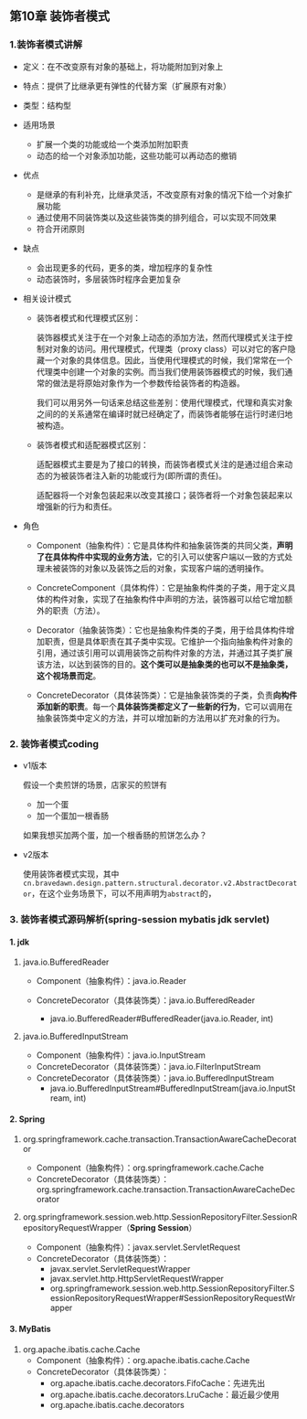 ## 第10章 装饰者模式

### 1.装饰者模式讲解 

* 定义：在不改变原有对象的基础上，将功能附加到对象上

* 特点：提供了比继承更有弹性的代替方案（扩展原有对象）

* 类型：结构型

* 适用场景

  * 扩展一个类的功能或给一个类添加附加职责
  * 动态的给一个对象添加功能，这些功能可以再动态的撤销

* 优点

  * 是继承的有利补充，比继承灵活，不改变原有对象的情况下给一个对象扩展功能
  * 通过使用不同装饰类以及这些装饰类的排列组合，可以实现不同效果
  * 符合开闭原则

* 缺点

  * 会出现更多的代码，更多的类，增加程序的复杂性
  * 动态装饰时，多层装饰时程序会更加复杂

* 相关设计模式

  * 装饰者模式和代理模式区别：

    装饰器模式关注于在一个对象上动态的添加方法，然而代理模式关注于控制对对象的访问。用代理模式，代理类（proxy class）可以对它的客户隐藏一个对象的具体信息。因此，当使用代理模式的时候，我们常常在一个代理类中创建一个对象的实例。而当我们使用装饰器模式的时候，我们通常的做法是将原始对象作为一个参数传给装饰者的构造器。

    我们可以用另外一句话来总结这些差别：使用代理模式，代理和真实对象之间的的关系通常在编译时就已经确定了，而装饰者能够在运行时递归地被构造。

  * 装饰者模式和适配器模式区别：

    适配器模式主要是为了接口的转换，而装饰者模式关注的是通过组合来动态的为被装饰者注入新的功能或行为(即所谓的责任)。

    适配器将一个对象包装起来以改变其接口；装饰者将一个对象包装起来以增强新的行为和责任。

* 角色

  * Component（抽象构件）：它是具体构件和抽象装饰类的共同父类，**声明了在具体构件中实现的业务方法**，它的引入可以使客户端以一致的方式处理未被装饰的对象以及装饰之后的对象，实现客户端的透明操作。

  * ConcreteComponent（具体构件）：它是抽象构件类的子类，用于定义具体的构件对象，实现了在抽象构件中声明的方法，装饰器可以给它增加额外的职责（方法）。

  * Decorator（抽象装饰类）：它也是抽象构件类的子类，用于给具体构件增加职责，但是具体职责在其子类中实现。它维护一个指向抽象构件对象的引用，通过该引用可以调用装饰之前构件对象的方法，并通过其子类扩展该方法，以达到装饰的目的。**这个类可以是抽象类的也可以不是抽象类，这个视场景而定**。

  * ConcreteDecorator（具体装饰类）：它是抽象装饰类的子类，负责**向构件添加新的职责**。每一个**具体装饰类都定义了一些新的行为**，它可以调用在抽象装饰类中定义的方法，并可以增加新的方法用以扩充对象的行为。

### 2. 装饰者模式coding

* v1版本

  假设一个卖煎饼的场景，店家买的煎饼有

  * 加一个蛋
  * 加一个蛋加一根香肠

  如果我想买加两个蛋，加一个根香肠的煎饼怎么办？

* v2版本

  使用装饰者模式实现，其中`cn.bravedawn.design.pattern.structural.decorator.v2.AbstractDecorator`，在这个业务场景下，可以不用声明为`abstract`的，

### 3. 装饰者模式源码解析(spring-session mybatis jdk servlet)

#### 1. jdk

1. java.io.BufferedReader

   * Component（抽象构件）：java.io.Reader

   * ConcreteDecorator（具体装饰类）：java.io.BufferedReader
     * java.io.BufferedReader#BufferedReader(java.io.Reader, int)

2. java.io.BufferedInputStream

   * Component（抽象构件）：java.io.InputStream
   * ConcreteDecorator（具体装饰类）：java.io.FilterInputStream
   * ConcreteDecorator（具体装饰类）：java.io.BufferedInputStream
     * java.io.BufferedInputStream#BufferedInputStream(java.io.InputStream, int)

#### 2. Spring

1. org.springframework.cache.transaction.TransactionAwareCacheDecorator
  
   * Component（抽象构件）：org.springframework.cache.Cache
   * ConcreteDecorator（具体装饰类）：org.springframework.cache.transaction.TransactionAwareCacheDecorator
   
2. org.springframework.session.web.http.SessionRepositoryFilter.SessionRepositoryRequestWrapper（**Spring Session**）

   * Component（抽象构件）：javax.servlet.ServletRequest
   * ConcreteDecorator（具体装饰类）：
     * javax.servlet.ServletRequestWrapper
     * javax.servlet.http.HttpServletRequestWrapper
     * org.springframework.session.web.http.SessionRepositoryFilter.SessionRepositoryRequestWrapper#SessionRepositoryRequestWrapper


#### 3. MyBatis

1. org.apache.ibatis.cache.Cache
   * Component（抽象构件）：org.apache.ibatis.cache.Cache
   * ConcreteDecorator（具体装饰类）：
     * org.apache.ibatis.cache.decorators.FifoCache：先进先出
     * org.apache.ibatis.cache.decorators.LruCache：最近最少使用
     * org.apache.ibatis.cache.decorators